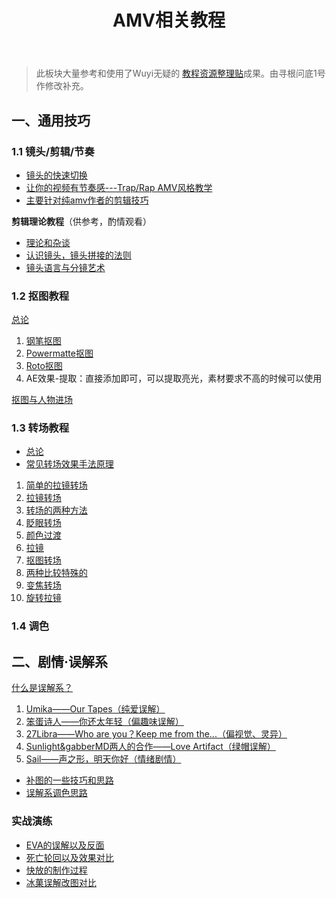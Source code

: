 ﻿---
title: AMV相关教程
---

> 此板块大量参考和使用了Wuyi无疑的 [教程资源整理贴](https://tieba.baidu.com/p/5405972673)成果。由寻根问底1号作修改补充。

## 一、通用技巧

### 1.1 镜头/剪辑/节奏

- [镜头的快速切换](https://www.bilibili.com/video/av4679779/)
- [让你的视频有节奏感---Trap/Rap AMV风格教学](https://www.bilibili.com/video/av16878954)
- [主要针对纯amv作者的剪辑技巧](https://tieba.baidu.com/p/4043696540 )

**剪辑理论教程**（供参考，酌情观看）
- [理论和杂谈](https://tieba.baidu.com/p/5017964204)
- [认识镜头，镜头拼接的法则](https://tieba.baidu.com/p/5078701229)
- [镜头语言与分镜艺术](https://www.bilibili.com/video/av6678023)

### 1.2 抠图教程

[总论](https://www.zhihu.com/question/56033672)
1. [钢笔抠图](https://www.bilibili.com/video/av9173375/)
2. [Powermatte抠图](https://www.bilibili.com/video/av14044042/)
3. [Roto抠图](https://www.bilibili.com/video/av12435459/)
4. AE效果-提取：直接添加即可，可以提取亮光，素材要求不高的时候可以使用

[抠图与人物进场](https://www.bilibili.com/video/av6154836/)

### 1.3 转场教程

- [总论](https://tieba.baidu.com/p/2187642892)
- [常见转场效果手法原理](http://blog.sina.com.cn/s/blog_c6df42ca0102w77k.html)

1. [简单的拉镜转场](https://www.bilibili.com/video/av12411966/)
2. [拉镜转场](https://www.bilibili.com/video/av12679051/)
3. [转场的两种方法](https://www.bilibili.com/video/av15883454/)
4. [眨眼转场](https://www.bilibili.com/video/av12649893/)
5. [颜色过渡](https://www.bilibili.com/video/av1961053/)
6. [拉镜](https://www.bilibili.com/video/av7335620/)
7. [抠图转场](https://www.bilibili.com/video/av7847957/)
8. [两种比较特殊的](https://www.bilibili.com/video/av12953732/)
9. [变焦转场](https://www.bilibili.com/video/av12762479/)
10. [旋转拉镜](https://www.bilibili.com/video/av15528304/)

### 1.4 调色

## 二、剧情·误解系

[什么是误解系？](https://www.bilibili.com/video/av6005605/)

1. [Umika——Our Tapes（纯爱误解）](https://www.bilibili.com/video/av345660/)
2. [笨蛋诗人——你还太年轻（偏趣味误解）](https://www.bilibili.com/video/av1973126/)
3. [27Libra——Who are you？Keep me from the...（偏视觉、灵异）](https://www.bilibili.com/video/av2989364/)
4. [Sunlight&gabberMD两人的合作——Love Artifact（绿帽误解）](https://www.bilibili.com/video/av3756646/)
5. [Sail——声之形，明天你好（情绪剧情）](https://www.bilibili.com/video/av14790156/)

- [补图的一些技巧和思路](https://www.bilibili.com/video/av9932814/)
- [误解系调色思路](https://www.bilibili.com/video/av9802565/)

### 实战演练

- [EVA的误解以及反面](https://tieba.baidu.com/p/2980466887)
- [死亡轮回以及效果对比](https://www.bilibili.com/video/av5650006/#page=2)
- [快放的制作过程](https://www.bilibili.com/video/av6961496/)
- [冰菓误解改图对比](https://www.bilibili.com/video/av8419925/#page=2)

